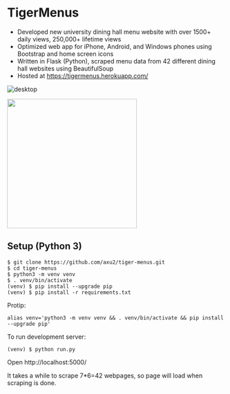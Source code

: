 
# TigerMenus

*	Developed new university dining hall menu website with over 1500+ daily views, 250,000+ lifetime views
*	Optimized web app for iPhone, Android, and Windows phones using Bootstrap and home screen icons 
*	Written in Flask (Python), scraped menu data from 42 different dining hall websites using BeautifulSoup
* Hosted at https://tigermenus.herokuapp.com/

![desktop](https://raw.githubusercontent.com/axu2/tiger_menus/master/app/static/screenshot.png)

<img width=300 src="https://raw.githubusercontent.com/axu2/tiger_menus/master/app/static/iphoneicon.png">

## Setup (Python 3)
```
$ git clone https://github.com/axu2/tiger-menus.git
$ cd tiger-menus
$ python3 -m venv venv
$ . venv/bin/activate
(venv) $ pip install --upgrade pip
(venv) $ pip install -r requirements.txt
```
Protip:
```
alias venv='python3 -m venv venv && . venv/bin/activate && pip install --upgrade pip'
```
To run development server:
```
(venv) $ python run.py
```
Open http://localhost:5000/

It takes a while to scrape 7*6=42 webpages, so page will load when scraping is done.

